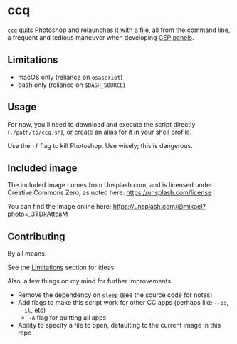 # ccq

`ccq` quits Photoshop and relaunches it with a file, all from the command line, a frequent and tedious maneuver when developing [CEP panels](https://github.com/adobe-CEP/).

## Limitations

- macOS only (reliance on `osascript`)
- bash only (reliance on `$BASH_SOURCE`)

## Usage

For now, you'll need to download and execute the script directly (`./path/to/ccq.sh`), or create an alias for it in your shell profile.

Use the `-f` flag to kill Photoshop. Use wisely; this is dangerous.

## Included image

The included image comes from Unsplash.com, and is licensed under Creative Commons Zero, as noted here:
https://unsplash.com/license

You can find the image online here:
https://unsplash.com/@mikael?photo=_3TDkAttcaM

## Contributing

By all means.

See the [Limitations](#limitations) section for ideas.

Also, a few things on my mind for further improvements:

- Remove the dependency on `sleep` (see the source code for notes)
- Add flags to make this script work for other CC apps (perhaps like `--ps`, `--il`, etc)
  - `-A` flag for quitting all apps
- Ability to specify a file to open, defaulting to the current image in this repo
